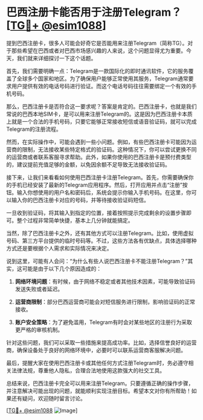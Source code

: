# 巴西注册卡能否用于注册Telegram？[[TG💪+ @esim1088](https://t.me/s/esim1088)]

提到巴西注册卡，很多人可能会好奇它是否能用来注册Telegram（简称TG）。对于那些希望在巴西或者对巴西市场感兴趣的人来说，这个问题显得尤为重要。今天，我们就来详细探讨一下这个话题。

首先，我们需要明确一点：Telegram是一款国际化的即时通讯软件，它的服务覆盖了全球多个国家和地区。为了确保用户能够正常使用其服务，Telegram通常要求用户提供有效的电话号码进行验证。而这个电话号码往往需要绑定一个有效的手机号码。

那么，巴西注册卡是否符合这一要求呢？答案是肯定的。巴西注册卡，也就是我们常说的巴西本地SIM卡，是可以用来注册Telegram的。这是因为巴西注册卡本质上就是一个合法的手机号码，只要它能够正常接收短信或语音验证码，就可以完成Telegram的注册流程。

然而，在实际操作中，可能会遇到一些小问题。例如，有些巴西注册卡可能因为运营商的限制，无法接收某些特定格式的验证码。这种情况下，你可以尝试更换不同的运营商或者联系客服寻求帮助。此外，如果你使用的巴西注册卡是预付费类型的，建议提前充值足够的金额，以免因余额不足导致无法接收验证码。

接下来，让我们来看看如何使用巴西注册卡注册Telegram。首先，你需要确保你的手机已经安装了最新的Telegram应用程序。然后，打开应用并点击“注册”按钮。输入你想使用的用户名和密码后，系统会提示你输入手机号码。在这里，你可以输入你的巴西注册卡对应的号码，并等待接收验证码短信。

一旦收到验证码，将其输入到指定的位置，接着按照提示完成剩余的设置步骤即可。整个过程非常简单快捷，基本上几分钟就能搞定。

当然，除了巴西注册卡之外，还有其他方式可以注册Telegram。比如，使用虚拟号码、第三方平台提供的临时号码等。不过，这些方法各有优缺点，具体选择哪种方式还是要根据个人需求和实际情况来决定。

说到这里，可能有人会问：“为什么有些人说巴西注册卡不能注册Telegram？”其实，这可能是由于以下几个原因造成的：

1. **网络环境问题**：有时候，由于网络不稳定或者其他技术因素，可能导致验证码发送失败或者延迟。
   
2. **运营商限制**：部分巴西运营商可能会对短信服务进行限制，影响验证码的正常接收。

3. **账户安全策略**：为了避免滥用，Telegram有时会对某些地区的注册行为采取更严格的审核机制。

针对这些问题，我们可以采取一些措施来提高成功率。比如，选择信誉良好的运营商，确保设备处于良好的网络环境中，必要时可以联系运营商客服解决问题。

最后，提醒大家在使用巴西注册卡或其他任何方式注册Telegram时，务必遵守相关法律法规，尊重他人隐私，合理合法地使用这款强大的社交工具。

总结来说，巴西注册卡完全可以用来注册Telegram。只要遵循正确的操作步骤，并注意解决可能出现的问题，就能顺利实现注册目标。希望本文对你有所帮助！如果还有疑问，欢迎随时留言讨论。

[[TG💪+ @esim1088](https://t.me/s/esim1088) ![Image](https://i.postimg.cc/4NQfJmqS/Snipaste-2025-05-13-00-14-12.png)]